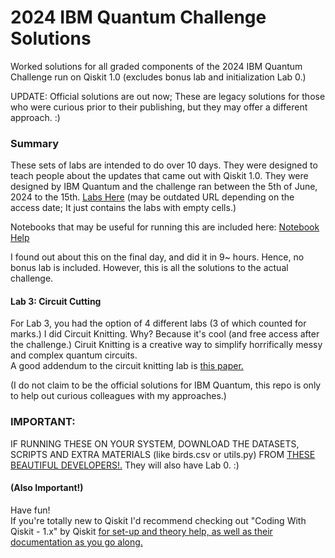 # 2024 IBM Quantum Challenge Solutions
Worked solutions for all graded components of the 2024 IBM Quantum Challenge run on Qiskit 1.0 (excludes bonus lab and initialization Lab 0.) 

UPDATE: Official solutions are out now; These are legacy solutions for those who were curious prior to their publishing, but they may offer a different approach. :)

### Summary
These sets of labs are intended to do over 10 days. They were designed to teach people about the updates that came out with Qiskit 1.0.
They were designed by IBM Quantum and the challenge ran between the 5th of June, 2024 to the 15th. <a href="https://challenges.quantum.ibm.com/2024#lab-0">Labs Here</a> (may be outdated URL depending on the access date; It just contains the labs with empty cells.)

Notebooks that may be useful for running this are included here:  <a href="https://www.ibm.com/quantum/blog/qiskit-notebook-environments">Notebook Help</a>

I found out about this on the final day, and did it in 9~ hours. Hence, no bonus lab is included. However, this is all the solutions to the actual challenge.

#### Lab 3: Circuit Cutting
For Lab 3, you had the option of 4 different labs (3 of which counted for marks.) I did Circuit Knitting. Why? Because it's cool (and free access after the challenge.) Ciruit Knitting is a creative way to simplify horrifically messy and complex quantum circuits. <br>
A good addendum to the circuit knitting lab is <a href="https://arxiv.org/pdf/2205.00016">this paper.</a>

(I do not claim to be the official solutions for IBM Quantum, this repo is only to help out curious colleagues with my approaches.)

### IMPORTANT: 
IF RUNNING THESE ON YOUR SYSTEM, DOWNLOAD THE DATASETS, SCRIPTS AND EXTRA MATERIALS (like birds.csv or utils.py) FROM <a href="https://github.com/qiskit-community/ibm-quantum-challenge-2024/tree/main">THESE BEAUTIFUL DEVELOPERS!.</a> They will also have Lab 0. :)

#### (Also Important!)

Have fun! <br>
If you're totally new to Qiskit I'd recommend checking out "Coding With Qiskit - 1.x" by Qiskit <a href="https://www.youtube.com/playlist?list=PLOFEBzvs-VvrgHZt3exM_NNiNKtZlHvZi"> for set-up and theory help, as well as their documentation as you go along.
